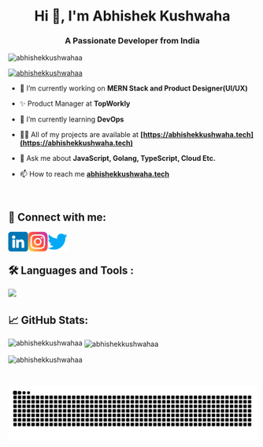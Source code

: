 <h1 align="center">Hi 👋, I'm Abhishek Kushwaha</h1>
<h3 align="center">A Passionate Developer from India</h3>

<p align="left"> <img src="https://komarev.com/ghpvc/?username=abhishekkushwahaa&label=Profile%20views&color=0e75b6&style=flat" alt="abhishekkushwahaa" /> </p>

<p align="left"> <a href="https://github.com/ryo-ma/github-profile-trophy"><img src="https://github-profile-trophy.vercel.app/?username=abhishekkushwahaa" alt="abhishekkushwahaa" /></a> </p>

- 🔭 I’m currently working on **MERN Stack and Product Designer(UI/UX)**

- ✨ Product Manager at **TopWorkly**

- 🌱 I’m currently learning **DevOps**

- 👨‍💻 All of my projects are available at **[https://abhishekkushwaha.tech](https://abhishekkushwaha.tech)**

- 💬 Ask me about **JavaScript, Golang, TypeScript, Cloud Etc.**

- 📫 How to reach me **[abhishekkushwaha.tech](hello@abhishekkushwaha.tech)**

<br>

## 🤝 Connect with me:

<a href="https://www.linkedin.com/in/abhishekkushwahaa/"><img align="left" src="./images/linkedin.png" width="40" alt="abhishek || linkedin"/></a>
<a href="https://www.instagram.com/abhishekkushwaha.me/"><img align="left" src="./images/instagram.png" width="40" alt="abhishek || Instagram"/></a>
<a href="https://twitter.com/AbhishekKushwaa"><img align="left" src="./images/twitter.png" width="40" alt="abhishek || Twitter"/></a>

<br>
<br>

<div id="badges">
  
## 🛠️ Languages and Tools :
<p>
  <a href="https://skillicons.dev">
   <img src="https://skillicons.dev/icons?i=javascript,typescript,go,php,react,nodejs,express,mongodb,html,css,tailwind,java,git,github,figma,aws,docker,kubernetes,bash,linux,nextjs,mysql,postgres,postman,prisma,redis,redux,bun,nginx"/>
  </a>
</p>
</div>


## 📈 GitHub Stats:

<p><img align="left" src="https://github-readme-stats.vercel.app/api/top-langs?username=abhishekkushwahaa&show_icons=true&locale=en&layout=compact" alt="abhishekkushwahaa" /></p>

<p>&nbsp;<img align="center" src="https://github-readme-stats.vercel.app/api?username=abhishekkushwahaa&show_icons=true&locale=en" alt="abhishekkushwahaa" /></p>

<p><img align="center" src="https://github-readme-streak-stats.herokuapp.com/?user=abhishekkushwahaa&" alt="abhishekkushwahaa" /></p>

<br clear="both">

![Snake animation](https://github.com/abhishekkushwahaa/abhishekkushwahaa/blob/output/github-contribution-grid-snake.svg)
